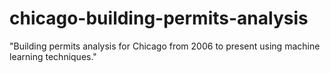 # chicago-building-permits-analysis
"Building permits analysis for Chicago from 2006 to present using machine learning techniques."
